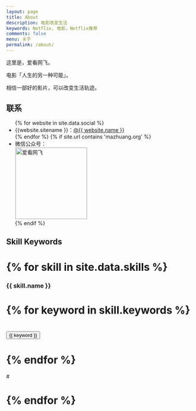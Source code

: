 ```yaml
---
layout: page
title: About
description: 电影改变生活
keywords: Netflix, 电影，Netflix推荐
comments: false
menu: 关于
permalink: /about/
---
```


这里是，爱看网飞。

电影「人生的另一种可能」。

相信一部好的影片，可以改变生活轨迹。

## 联系

<ul>
{% for website in site.data.social %}
<li>{{website.sitename }}：<a href="{{ website.url }}" target="_blank">@{{ website.name }}</a></li>
{% endfor %}
{% if site.url contains 'mazhuang.org' %}
<li>
微信公众号：<br />
<img style="height:192px;width:192px;border:1px solid lightgrey;" src="{{ assets_base_url }}/assets/images/qrcode.jpg" alt="爱看网飞" />
</li>
{% endif %}
</ul>


## Skill Keywords

# {% for skill in site.data.skills %}
### {{ skill.name }}
# <div class="btn-inline">
# {% for keyword in skill.keywords %}
# <button class="btn btn-outline" type="button">{{ keyword }}</button>
# {% endfor %}
#</div>
# {% endfor %}
